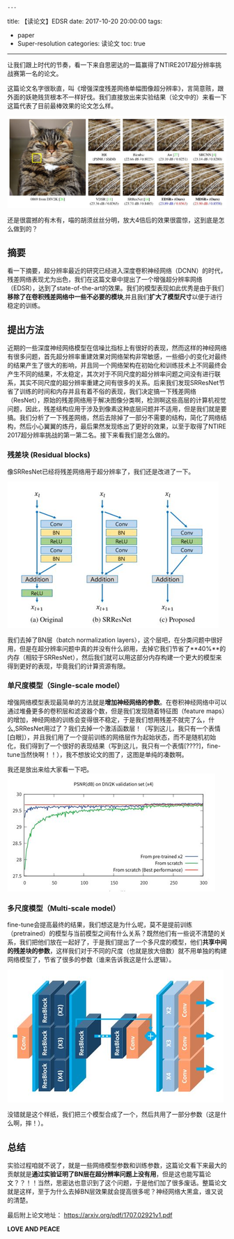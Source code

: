 	---
title: 【读论文】EDSR
date: 2017-10-20 20:00:00
tags:
  - paper
  - Super-resolution
categories: 读论文
toc: true

---
让我们跟上时代的节奏，看一下来自思密达的一篇赢得了NTIRE2017超分辨率挑战赛第一名的论文。

<!--more-->

这篇论文名字很耿直，叫《增强深度残差网络单幅图像超分辨率》，言简意赅，跟外面的妖艳贱货根本不一样好伐。我们直接放出来实验结果（论文中的）来看一下这篇代表了目前最棒效果的论文怎么样。

![](the-understand-of-EDSR/1.JPG)

还是很震撼的有木有，喵的胡须丝丝分明，放大4倍后的效果很震惊，这到底是怎么做到的？
## 摘要
看一下摘要，超分辨率最近的研究已经进入深度卷积神经网络（DCNN）的时代，残差网络表现尤为出色，我们在这篇文章中提出了一个增强超分辨率网络（EDSR），达到了state-of-the-art的效果。我们的模型表现如此优秀是由于我们**移除了在卷积残差网络中一些不必要的模块**,并且我们**扩大了模型尺寸**以便于进行稳定的训练。
## 提出方法
近期的一些深度神经网络模型在信噪比指标上有很好的表现，然而这样的神经网络有很多问题，首先超分辨率重建效果对网络架构非常敏感，一些细小的变化对最终的结果产生了很大的影响，并且同一个网络架构在初始化和训练技术上不同最终会产生不同的结果，不太稳定，其次对于不同尺度的超分辨率问题之间没有进行联系，其实不同尺度的超分辨率重建之间有很多的关系。后来我们发现SRResNet节省了训练的时间和内存并且有着不俗的表现，我们决定搞一下残差网络（ResNet），原始的残差网络用于解决图像分类啊，检测啊这些高层的计算机视觉问题，因此，残差结构应用于涉及到像素这种底层问题并不适用，但是我们就是要搞。我们分析了一下残差网络，然后去除掉了一部分不需要的结构，简化了网络结构，然后小心翼翼的炼丹，最后果然发现练出了更好的效果，以至于取得了NTIRE 2017超分辨率挑战的第一第二名。接下来看我们是怎么做的。

### 残差块 (Residual blocks)
像SRResNet已经将残差网络用于超分辨率了，我们还是改进了一下。

![](the-understand-of-EDSR/2.JPG)

我们去掉了BN层（batch normalization layers），这个层吧，在分类问题中很好用，但是在超分辨率问题中真的并没有什么卵用，去掉它我们节省了**40%**的内存（相较于SRResNet），然后我们就可以用这部分内存构建一个更大的模型来得到更好的表现，毕竟我们的计算资源有限。

### 单尺度模型（Single-scale model）

增强网络模型表现最简单的方法就是**增加神经网络的参数**。在卷积神经网络中可以通过堆叠更多的卷积层和滤波器个数，但是我们发现随着特征图（feature maps）的增加，神经网络的训练会变得很不稳定，于是我们想用残差不就完了么，什么,SRResNet用过了？我们去掉一个激活函数层！（写到这儿，我只有一个表情[白眼]），并且我们用了一个提前训练的网络层作为起始状态，而不是随机初始化，我们得到了一个很好的表现结果（写到这儿，我只有一个表情[????]，fine-tune当然快啊！！），我不想放论文的图了，这图是单纯的凑数啊。

我还是放出来给大家看一下吧。
![](the-understand-of-EDSR/3.JPG)

### 多尺度模型（Multi-scale model）
fine-tune会提高最终的结果，我们想这是为什么呢，莫不是提前训练（pretrained）的模型与当前模型之间有什么关系？既然他们有一些说不清楚的关系，我们把他们放在一起好了，于是我们提出了一个多尺度的模型，他们**共享中间的残差块的参数**，这样我们对于不同的尺度（也就是放大倍数）就不用单独的构建网络模型了，节省了很多的参数（谁来告诉我这是什么逻辑）。

![](the-understand-of-EDSR/4.JPG)

没错就是这个样纸，我们把三个模型合成了一个，然后共用了一部分参数（这是什么啊，摔！）。

## 总结
实验过程咱就不说了，就是一些网络模型参数和训练参数，这篇论文看下来最大的贡献就是**通过实验证明了BN层在超分辨率问题上没有用**，但是这也能写篇论文？？！！当然，思密达也意识到了这个问题，于是他们加了很多废话。整篇论文就是这样，至于为什么去掉BN层效果就会提高很多呢？神经网络大黑盒，谁又说的清楚。

最后附上论文地址：
https://arxiv.org/pdf/1707.02921v1.pdf

**LOVE AND PEACE**